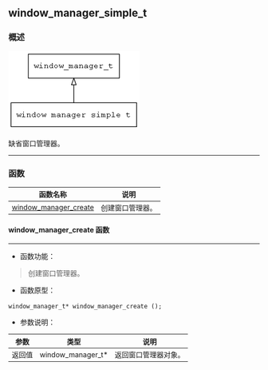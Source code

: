 ## window\_manager\_simple\_t
### 概述
![image](images/window_manager_simple_t_0.png)

 缺省窗口管理器。

----------------------------------
### 函数
<p id="window_manager_simple_t_methods">

| 函数名称 | 说明 | 
| -------- | ------------ | 
| <a href="#window_manager_simple_t_window_manager_create">window\_manager\_create</a> | 创建窗口管理器。 |
#### window\_manager\_create 函数
-----------------------

* 函数功能：

> <p id="window_manager_simple_t_window_manager_create"> 创建窗口管理器。



* 函数原型：

```
window_manager_t* window_manager_create ();
```

* 参数说明：

| 参数 | 类型 | 说明 |
| -------- | ----- | --------- |
| 返回值 | window\_manager\_t* | 返回窗口管理器对象。 |
